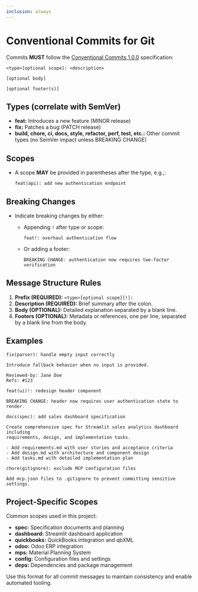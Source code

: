 ```yaml
---
inclusion: always
---
```


# Conventional Commits for Git

Commits **MUST** follow the [Conventional Commits 1.0.0](https://www.conventionalcommits.org/) specification:

```text
<type>[optional scope]: <description>

[optional body]

[optional footer(s)]
```

## Types (correlate with SemVer)

* **feat:** Introduces a new feature (MINOR release)
* **fix:** Patches a bug (PATCH release)
* **build, chore, ci, docs, style, refactor, perf, test, etc.:** Other commit types (no SemVer impact unless BREAKING CHANGE)

## Scopes

* A scope **MAY** be provided in parentheses after the type, e.g.,:

  ```text
  feat(api): add new authentication endpoint
  ```

## Breaking Changes

* Indicate breaking changes by either:

  * Appending `!` after type or scope:

    ```text
    feat!: overhaul authentication flow
    ```

  * Or adding a footer:

    ```text
    BREAKING CHANGE: authentication now requires two-factor verification
    ```

## Message Structure Rules

1. **Prefix (REQUIRED):** `<type>[optional scope][!]: `
2. **Description (REQUIRED):** Brief summary after the colon.
3. **Body (OPTIONAL):** Detailed explanation separated by a blank line.
4. **Footers (OPTIONAL):** Metadata or references, one per line, separated by a blank line from the body.

## Examples

```text
fix(parser): handle empty input correctly

Introduce fallback behavior when no input is provided.

Reviewed-by: Jane Doe
Refs: #123
```

```text
feat(ui)!: redesign header component

BREAKING CHANGE: header now requires user authentication state to render.
```

```text
docs(spec): add sales dashboard specification

Create comprehensive spec for Streamlit sales analytics dashboard including
requirements, design, and implementation tasks.

- Add requirements.md with user stories and acceptance criteria
- Add design.md with architecture and component design
- Add tasks.md with detailed implementation plan
```

```text
chore(gitignore): exclude MCP configuration files

Add mcp.json files to .gitignore to prevent committing sensitive settings.
```

## Project-Specific Scopes

Common scopes used in this project:

* **spec:** Specification documents and planning
* **dashboard:** Streamlit dashboard application
* **quickbooks:** QuickBooks integration and qbXML
* **odoo:** Odoo ERP integration
* **mps:** Material Planning System
* **config:** Configuration files and settings
* **deps:** Dependencies and package management

Use this format for all commit messages to maintain consistency and enable automated tooling.
